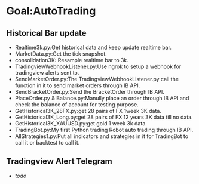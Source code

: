 # Goal:AutoTrading
## Historical Bar update

- Realtime3k.py:Get historical data and keep update realtime bar.
- MarketData.py:Get the tick snapshot.
- consolidation3K: Resample realtime bar to 3k.
- TradingviewWebhookListener.py:Use ngrok to setup a webhook for tradingview alerts sent to.
- SendMarketOrder.py:The TradingviewWebhookListener.py call the function in it to send market orders through IB API.
- SendBracketOrder.py:Send the BracketOrder through IB API.
- PlaceOrder.py & Balance.py:Manully place an order through IB API and check the balance of account for testing purpose.
- GetHistorical3K_28FX.py:get 28 pairs of FX 1week 3K data.
- GetHistorical3K_Long.py:get 28 pairs of FX 12 years 3K data till no data.
- GetHistorical3K_XAUUSD.py:get gold 1 week 3k data.
- TradingBot.py:My first Python trading Robot auto trading through IB API.
- AllStrategies1.py:Put all indicators and strategies in it for TradingBot to call it or backtest to call it.

## Tradingview Alert Telegram
- *todo*
